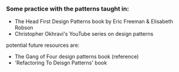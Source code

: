 ### Some practice with the patterns taught in:

- The Head First Design Patterns book by Eric Freeman & Elisabeth Robson
- Christopher Okhravi's YouTube series on design patterns

potential future resources are:
- The Gang of Four design patterns book (reference)
- 'Refactoring To Deisgn Patterns' book 
